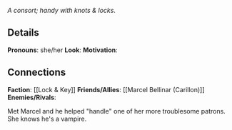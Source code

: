 ---
---

*A consort; handy with knots & locks.*
## Details
**Pronouns**: she/her
**Look**: 
**Motivation**: 
## Connections
**Faction**: [[Lock & Key]]
**Friends/Allies**: [[Marcel Bellinar (Carillon)]]
**Enemies/Rivals**:

Met Marcel and he helped "handle" one of her more troublesome patrons. She knows he's a vampire. 


